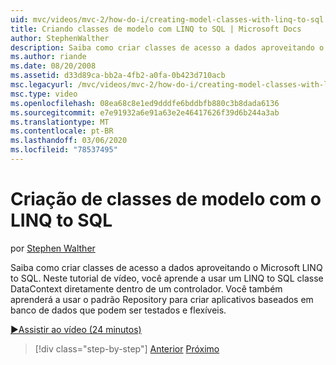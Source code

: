 ```yaml
---
uid: mvc/videos/mvc-2/how-do-i/creating-model-classes-with-linq-to-sql
title: Criando classes de modelo com LINQ to SQL | Microsoft Docs
author: StephenWalther
description: Saiba como criar classes de acesso a dados aproveitando o Microsoft LINQ to SQL. Neste tutorial de vídeo, você aprende a usar um LINQ to SQL DataContext...
ms.author: riande
ms.date: 08/20/2008
ms.assetid: d33d89ca-bb2a-4fb2-a0fa-0b423d710acb
msc.legacyurl: /mvc/videos/mvc-2/how-do-i/creating-model-classes-with-linq-to-sql
msc.type: video
ms.openlocfilehash: 08ea68c8e1ed9dddfe6bddbfb880c3b8dada6136
ms.sourcegitcommit: e7e91932a6e91a63e2e46417626f39d6b244a3ab
ms.translationtype: MT
ms.contentlocale: pt-BR
ms.lasthandoff: 03/06/2020
ms.locfileid: "78537495"
---
```

# <a name="creating-model-classes-with-linq-to-sql"></a>Criação de classes de modelo com o LINQ to SQL

por [Stephen Walther](https://github.com/StephenWalther)

Saiba como criar classes de acesso a dados aproveitando o Microsoft LINQ to SQL. Neste tutorial de vídeo, você aprende a usar um LINQ to SQL classe DataContext diretamente dentro de um controlador. Você também aprenderá a usar o padrão Repository para criar aplicativos baseados em banco de dados que podem ser testados e flexíveis.

[&#9654;Assistir ao vídeo (24 minutos)](https://channel9.msdn.com/Blogs/ASP-NET-Site-Videos/creating-model-classes-with-linq-to-sql)

> [!div class="step-by-step"]
> [Anterior](creating-custom-html-helpers.md)
> [Próximo](displaying-a-table-of-database-data.md)
